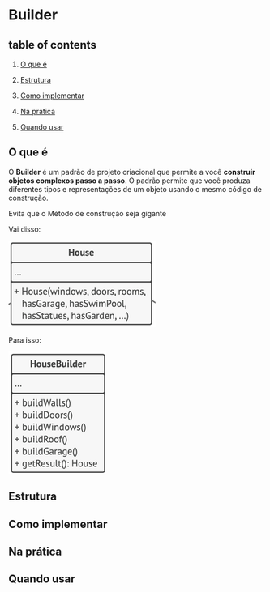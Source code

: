# Builder

## table of contents

1. [O que é](#o-que-é)

2. [Estrutura](#estrutura)

3. [Como implementar](#como-implementar)

4. [Na pratica](#na-prática)

5. [Quando usar](#quando-usar)

## O que é

O **Builder** é um padrão de projeto criacional que permite a você **construir objetos complexos passo a passo**. O padrão permite que você produza diferentes tipos e representações de um objeto usando o mesmo código de construção.

Evita que o Método de construção seja gigante

Vai disso:

![alt text](/the-23paterns/imagesmd/BR1.png)

Para isso:

![alt text](/the-23paterns/imagesmd/BR2.png)

## Estrutura

## Como implementar

## Na prática

## Quando usar
